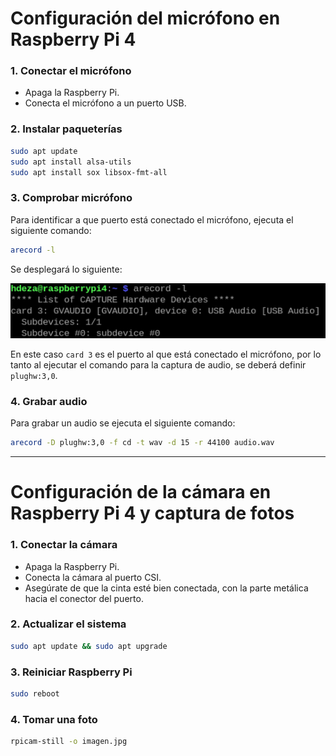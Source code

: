 # Configuración del micrófono en Raspberry Pi 4

### 1. Conectar el micrófono
- Apaga la Raspberry Pi.
- Conecta el micrófono a un puerto USB.

### 2. Instalar paqueterías
```bash
sudo apt update
sudo apt install alsa-utils
sudo apt install sox libsox-fmt-all
```

### 3. Comprobar micrófono
Para identificar a que puerto está conectado el micrófono, ejecuta el siguiente comando:
```bash
arecord -l
```
Se desplegará lo siguiente:

![Terminal](Manuales/figs/terminal.png)

En este caso `card 3` es el puerto al que está conectado el micrófono, por lo tanto al ejecutar el comando para la captura de audio, se deberá definir `plughw:3,0`.

### 4. Grabar audio
Para grabar un audio se ejecuta el siguiente comando:
```bash
arecord -D plughw:3,0 -f cd -t wav -d 15 -r 44100 audio.wav
```

---

# Configuración de la cámara en Raspberry Pi 4 y captura de fotos

### 1. Conectar la cámara
- Apaga la Raspberry Pi.
- Conecta la cámara al puerto CSI.
- Asegúrate de que la cinta esté bien conectada, con la parte metálica hacia el conector del puerto.

### 2. Actualizar el sistema
```bash
sudo apt update && sudo apt upgrade
```

### 3. Reiniciar Raspberry Pi
```bash
sudo reboot
```

### 4. Tomar una foto
```bash
rpicam-still -o imagen.jpg
```
